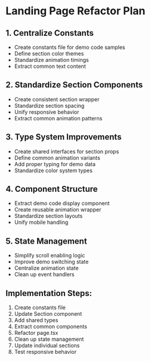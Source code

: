 # Landing Page Refactor Plan

## 1. Centralize Constants
- Create constants file for demo code samples
- Define section color themes
- Standardize animation timings
- Extract common text content

## 2. Standardize Section Components
- Create consistent section wrapper
- Standardize section spacing
- Unify responsive behavior
- Extract common animation patterns

## 3. Type System Improvements
- Create shared interfaces for section props
- Define common animation variants
- Add proper typing for demo data
- Standardize color system types

## 4. Component Structure
- Extract demo code display component
- Create reusable animation wrapper
- Standardize section layouts
- Unify mobile handling

## 5. State Management
- Simplify scroll enabling logic
- Improve demo switching state
- Centralize animation state
- Clean up event handlers

## Implementation Steps:
1. Create constants file
2. Update Section component
3. Add shared types
4. Extract common components
5. Refactor page.tsx
6. Clean up state management
7. Update individual sections
8. Test responsive behavior